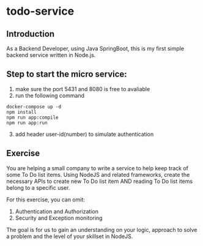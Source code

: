 # todo-service

## Introduction
As a Backend Developer, using Java SpringBoot, this is my first simple backend service written in Node.js.

## Step to start the micro service:
1. make sure the port 5431 and 8080 is free to avaliable 
2. run the following command
```
docker-compose up -d
npm install
npm run app:compile
npm run app:run
```
3. add header user-id(number) to simulate authentication

## Exercise
You are helping a small company to write a service to help keep track of some To Do list
items. Using NodeJS and related frameworks, create the necessary APIs to create new To Do
list item AND reading To Do list items belong to a specific user.

For this exercise, you can omit:
1. Authentication and Authorization
2. Security and Exception monitoring

The goal is for us to gain an understanding on your logic, approach to solve a problem and
the level of your skillset in NodeJS.